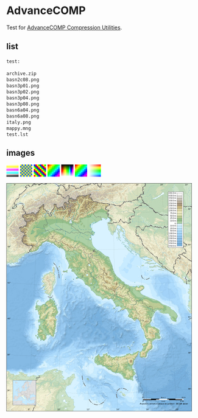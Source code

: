 # AdvanceCOMP

Test for [AdvanceCOMP Compression Utilities](https://github.com/ImageProcessing-ElectronicPublications/advancecomp).

## list

```
test:

archive.zip
basn2c08.png
basn3p01.png
basn3p02.png
basn3p04.png
basn3p08.png
basn6a04.png
basn6a08.png
italy.png
mappy.mng
test.lst
```

## images

![basn2c08.png](test/basn2c08.png)
![basn3p01.png](test/basn3p01.png)
![basn3p02.png](test/basn3p02.png)
![basn3p04.png](test/basn3p04.png)
![basn3p08.png](test/basn3p08.png)
![basn6a04.png](test/basn6a04.png)
![basn6a08.png](test/basn6a08.png)

![italy.png](test/italy.png)
